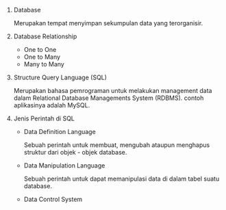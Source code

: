1. Database

    Merupakan tempat menyimpan sekumpulan data yang terorganisir.

2. Database Relationship

    - One to One
    - One to Many
    - Many to Many

3. Structure Query Language (SQL)

   Merupakan bahasa pemrograman untuk melakukan management data dalam Relational Database Managements System (RDBMS). contoh aplikasinya adalah MySQL.

4. Jenis Perintah di SQL
   - Data Definition Language

     Sebuah perintah untuk membuat, mengubah ataupun menghapus struktur dari objek - objek database.
   - Data Manipulation Language

        Sebuah perintah untuk dapat memanipulasi data di dalam tabel suatu database.
    - Data Control System
